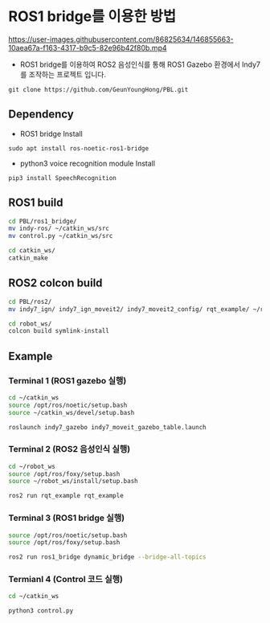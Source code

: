# ROS1 bridge를 이용한 방법

https://user-images.githubusercontent.com/86825634/146855663-10aea67a-f163-4317-b9c5-82e96b42f80b.mp4

* ROS1 bridge를 이용하여 ROS2 음성인식를 통해 ROS1 Gazebo 환경에서 Indy7를 조작하는 프로젝트 입니다.
```
git clone https://github.com/GeunYoungHong/PBL.git
```

## Dependency

- ROS1 bridge Install 
```
sudo apt install ros-noetic-ros1-bridge
```
- python3 voice recognition module Install 
```
pip3 install SpeechRecognition
```

## ROS1 build
```bash
cd PBL/ros1_bridge/
mv indy-ros/ ~/catkin_ws/src
mv control.py ~/catkin_ws/src

cd catkin_ws/
catkin_make
```

## ROS2 colcon build
```bash
cd PBL/ros2/
mv indy7_ign/ indy7_ign_moveit2/ indy7_moveit2_config/ rqt_example/ ~/robot_ws/src

cd robot_ws/
colcon build symlink-install
```

## Example

### Terminal 1 (ROS1 gazebo 실행)
```bash
cd ~/catkin_ws
source /opt/ros/noetic/setup.bash
source ~/catkin_ws/devel/setup.bash

roslaunch indy7_gazebo indy7_moveit_gazebo_table.launch
```

### Terminal 2 (ROS2 음성인식 실행)
```bash
cd ~/robot_ws
source /opt/ros/foxy/setup.bash
source ~/robot_ws/install/setup.bash

ros2 run rqt_example rqt_example
```

### Terminal 3 (ROS1 bridge 실행)
```bash
source /opt/ros/noetic/setup.bash
source /opt/ros/foxy/setup.bash

ros2 run ros1_bridge dynamic_bridge --bridge-all-topics
```

### Termianl 4 (Control 코드 실행)
```bash
cd ~/catkin_ws

python3 control.py
```
